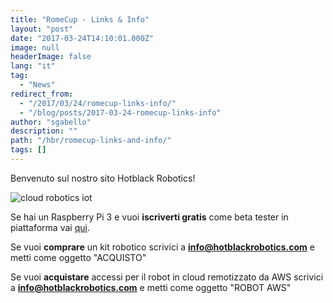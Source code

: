 ```yaml
---
title: "RomeCup - Links & Info"
layout: "post"
date: "2017-03-24T14:10:01.000Z"
image: null
headerImage: false
lang: "it"
tag:
  - "News"
redirect_from:
  - "/2017/03/24/romecup-links-info/"
  - "/blog/posts/2017-03-24-romecup-links-info"
author: "sgabello"
description: ""
path: "/hbr/romecup-links-and-info/"
tags: []
---
```


Benvenuto sul nostro sito Hotblack Robotics!

![cloud robotics iot](./InternetDeiRobot.svg)

Se hai un Raspberry Pi 3 e vuoi **iscriverti gratis** come beta tester in piattaforma vai [qui](http://cloud.hotblackrobotics.com/register).

Se vuoi **comprare** un kit robotico scrivici a **info@hotblackrobotics.com** e metti come oggetto "ACQUISTO"

Se vuoi **acquistare** accessi per il robot in cloud remotizzato da AWS scrivici a **info@hotblackrobotics.com** e metti come oggetto "ROBOT AWS"
